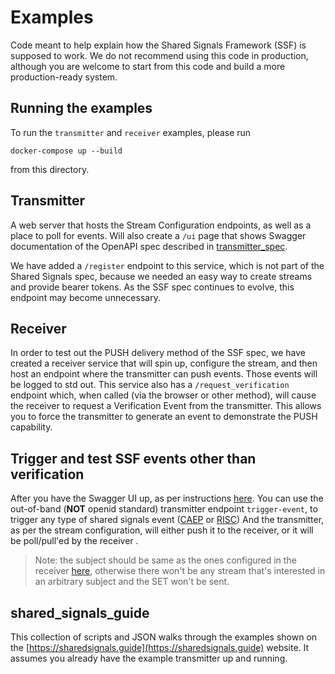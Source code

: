 # Examples
Code meant to help explain how the Shared Signals Framework (SSF) is supposed
to work. We do not recommend using this code in production, although you are welcome
to start from this code and build a more production-ready system.

## Running the examples
To run the `transmitter` and `receiver` examples, please run
```
docker-compose up --build
```
from this directory.

## Transmitter
A web server that hosts the Stream Configuration endpoints, as well as a place
to poll for events. Will also create a `/ui` page that shows Swagger documentation
of the OpenAPI spec described in [transmitter_spec](../transmitter_spec/openapi.yaml).

We have added a `/register` endpoint to this service, which is not part of the
Shared Signals spec, because we needed an easy way to create streams and provide
bearer tokens. As the SSF spec continues to evolve, this endpoint may become
unnecessary.

## Receiver
In order to test out the PUSH delivery method of the SSF spec, we have created a
receiver service that will spin up, configure the stream, and then host an
endpoint where the transmitter can push events. Those events will be logged to
std out. This service also has a `/request_verification` endpoint which, when
called (via the browser or other method), will cause the receiver to request a
Verification Event from the transmitter. This allows you to force the transmitter
to generate an event to demonstrate the PUSH capability.

## Trigger and test SSF events other than verification
After you have the Swagger UI up, as per instructions [here](transmitter/README.md).
You can use the out-of-band (**NOT** openid standard) transmitter endpoint `trigger-event`,
to trigger any type of shared signals event
([CAEP](https://openid.net/specs/openid-caep-specification-1_0-ID1.html) or [RISC](https://openid.net/specs/openid-risc-profile-specification-1_0-01.html))
And the transmitter, as per the stream configuration, will either push it to the receiver, or it will be poll/pull'ed by the receiver
.
> Note: the subject should be same as the ones configured in the receiver [here](receiver/receiver/config.cfg), otherwise there won't be any stream that's interested in an arbitrary subject and the SET won't be sent.

## shared_signals_guide
This collection of scripts and JSON walks through the examples shown on the
[https://sharedsignals.guide](https://sharedsignals.guide) website. It assumes
you already have the example transmitter up and running.
